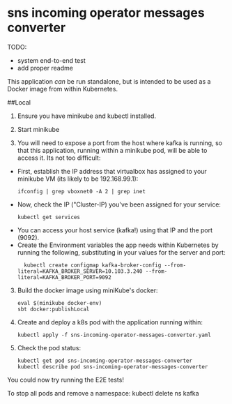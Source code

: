 # sns incoming operator messages converter

TODO:
 - system end-to-end test
 - add proper readme
 
 This application *can* be run standalone, but is intended to be used as a Docker image from within Kubernetes.
 
 ##Local
 
 1) Ensure you have minikube and kubectl installed.
 2) Start minikube
 
 3) You will need to expose a port from the host where kafka is running, so that
 this application, running within a minikube pod, will be able to access it.
 Its not too difficult:
   - First, establish the IP address that virtualbox has assigned to 
 your minikube VM (its likely to be 192.168.99.1):
     ```
     ifconfig | grep vboxnet0 -A 2 | grep inet
     ```
   - Now, check the IP ("Cluster-IP) you've been assigned for your service:
       ```
       kubectl get services
       ```
   - You can access your host service (kafka!) using that IP and the port (9092).
   - Create the Environment variables the app needs within Kubernetes by running the following, substituting in your values for the server and port:
       ```
         kubectl create configmap kafka-broker-config --from-literal=KAFKA_BROKER_SERVER=10.103.3.240 --from-literal=KAFKA_BROKER_PORT=9092
       ```  
 3) Build the docker image using miniKube's docker:
     ```
     eval $(minikube docker-env)
     sbt docker:publishLocal
     ```
 4) Create and deploy a k8s pod with the application running within:
     ```
     kubectl apply -f sns-incoming-operator-messages-converter.yaml
     ```
 5) Check the pod status:
     ```
     kubectl get pod sns-incoming-operator-messages-converter
     kubectl describe pod sns-incoming-operator-messages-converter
     ```
 
 You could now try running the E2E tests!
 
 
 To stop all pods and remove a namespace:
 kubectl delete ns kafka